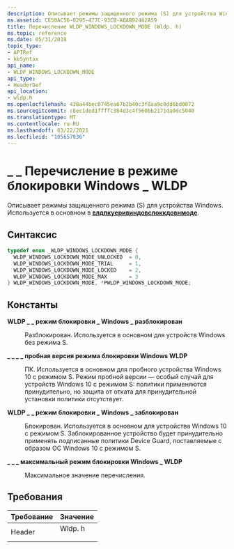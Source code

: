```yaml
---
description: Описывает режимы защищенного режима (S) для устройства Windows.
ms.assetid: CE50AC56-0295-477C-93CB-ABAB92482A59
title: Перечисление WLDP_WINDOWS_LOCKDOWN_MODE (Wldp. h)
ms.topic: reference
ms.date: 05/31/2018
topic_type:
- APIRef
- kbSyntax
api_name:
- WLDP_WINDOWS_LOCKDOWN_MODE
api_type:
- HeaderDef
api_location:
- wldp.h
ms.openlocfilehash: 438a44bec0745ea67b2b40c3f8aa9c0dd6bd0072
ms.sourcegitcommit: c8ec1ded1ffffc364d3c4f560bb2171da0dc5040
ms.translationtype: MT
ms.contentlocale: ru-RU
ms.lasthandoff: 03/22/2021
ms.locfileid: "105657936"
---
```

# <a name="wldp_windows_lockdown_mode-enumeration"></a>\_ \_ Перечисление в режиме блокировки Windows \_ WLDP

Описывает режимы защищенного режима (S) для устройства Windows. Используется в основном в [**влдпкуеривиндовслоккдовнмоде**](wldpquerywindowslockdownmode.md).

## <a name="syntax"></a>Синтаксис


```C++
typedef enum _WLDP_WINDOWS_LOCKDOWN_MODE { 
  WLDP_WINDOWS_LOCKDOWN_MODE_UNLOCKED  = 0,
  WLDP_WINDOWS_LOCKDOWN_MODE_TRIAL     = 1,
  WLDP_WINDOWS_LOCKDOWN_MODE_LOCKED    = 2,
  WLDP_WINDOWS_LOCKDOWN_MODE_MAX       = 3
} WLDP_WINDOWS_LOCKDOWN_MODE, *PWLDP_WINDOWS_LOCKDOWN_MODE;
```



## <a name="constants"></a>Константы

<dl> <dt>

<span id="WLDP_WINDOWS_LOCKDOWN_MODE_UNLOCKED"></span><span id="wldp_windows_lockdown_mode_unlocked"></span>**WLDP \_ \_ режим блокировки \_ Windows \_ разблокирован**
</dt> <dd>

Разблокирован. Используется в основном для устройств Windows без режима S.

</dd> <dt>

<span id="WLDP_WINDOWS_LOCKDOWN_MODE_TRIAL"></span><span id="wldp_windows_lockdown_mode_trial"></span>**\_ \_ \_ \_ пробная версия режима блокировки Windows WLDP**
</dt> <dd>

ПК. Используется в основном для пробного устройства Windows 10 с режимом S. Режим пробной версии — особый случай для устройств Windows 10 с режимом S: политики применяются принудительно, но защита от отката для принудительной установки политики отсутствует.

</dd> <dt>

<span id="WLDP_WINDOWS_LOCKDOWN_MODE_LOCKED"></span><span id="wldp_windows_lockdown_mode_locked"></span>**WLDP \_ \_ режим блокировки \_ Windows \_ заблокирован**
</dt> <dd>

Блокирован. Используется в основном для устройства Windows 10 с режимом S. Заблокированное устройство будет принудительно применять подписанные политики Device Guard, поставляемые с образом ОС Windows 10 с режимом S.

</dd> <dt>

<span id="WLDP_WINDOWS_LOCKDOWN_MODE_MAX"></span><span id="wldp_windows_lockdown_mode_max"></span>**\_ \_ \_ максимальный режим блокировки Windows \_ WLDP**
</dt> <dd>

Максимальное значение перечисления.

</dd> </dl>

## <a name="requirements"></a>Требования



| Требование | Значение |
|-------------------|-----------------------------------------------------------------------------------|
| Header<br/> | <dl> <dt>Wldp. h</dt> </dl> |



 

 




